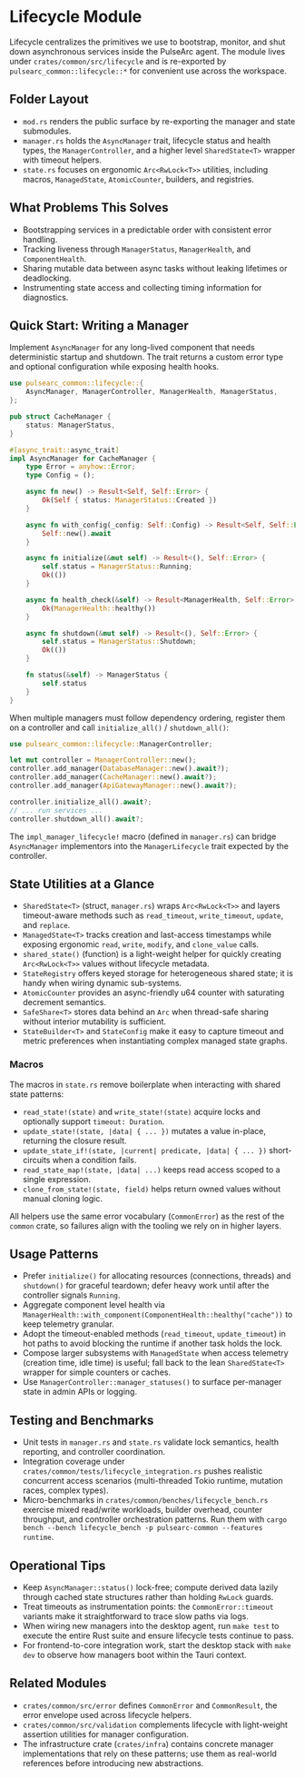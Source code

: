 # Lifecycle Module

Lifecycle centralizes the primitives we use to bootstrap, monitor, and shut down asynchronous services inside the PulseArc agent. The module lives under `crates/common/src/lifecycle` and is re-exported by `pulsearc_common::lifecycle::*` for convenient use across the workspace.

## Folder Layout
- `mod.rs` renders the public surface by re-exporting the manager and state submodules.
- `manager.rs` holds the `AsyncManager` trait, lifecycle status and health types, the `ManagerController`, and a higher level `SharedState<T>` wrapper with timeout helpers.
- `state.rs` focuses on ergonomic `Arc<RwLock<T>>` utilities, including macros, `ManagedState`, `AtomicCounter`, builders, and registries.

## What Problems This Solves
- Bootstrapping services in a predictable order with consistent error handling.
- Tracking liveness through `ManagerStatus`, `ManagerHealth`, and `ComponentHealth`.
- Sharing mutable data between async tasks without leaking lifetimes or deadlocking.
- Instrumenting state access and collecting timing information for diagnostics.

## Quick Start: Writing a Manager
Implement `AsyncManager` for any long-lived component that needs deterministic startup and shutdown. The trait returns a custom error type and optional configuration while exposing health hooks.

```rust
use pulsearc_common::lifecycle::{
    AsyncManager, ManagerController, ManagerHealth, ManagerStatus,
};

pub struct CacheManager {
    status: ManagerStatus,
}

#[async_trait::async_trait]
impl AsyncManager for CacheManager {
    type Error = anyhow::Error;
    type Config = ();

    async fn new() -> Result<Self, Self::Error> {
        Ok(Self { status: ManagerStatus::Created })
    }

    async fn with_config(_config: Self::Config) -> Result<Self, Self::Error> {
        Self::new().await
    }

    async fn initialize(&mut self) -> Result<(), Self::Error> {
        self.status = ManagerStatus::Running;
        Ok(())
    }

    async fn health_check(&self) -> Result<ManagerHealth, Self::Error> {
        Ok(ManagerHealth::healthy())
    }

    async fn shutdown(&mut self) -> Result<(), Self::Error> {
        self.status = ManagerStatus::Shutdown;
        Ok(())
    }

    fn status(&self) -> ManagerStatus {
        self.status
    }
}
```

When multiple managers must follow dependency ordering, register them on a controller and call `initialize_all()` / `shutdown_all()`:

```rust
use pulsearc_common::lifecycle::ManagerController;

let mut controller = ManagerController::new();
controller.add_manager(DatabaseManager::new().await?);
controller.add_manager(CacheManager::new().await?);
controller.add_manager(ApiGatewayManager::new().await?);

controller.initialize_all().await?;
// ... run services ...
controller.shutdown_all().await?;
```

The `impl_manager_lifecycle!` macro (defined in `manager.rs`) can bridge `AsyncManager` implementors into the `ManagerLifecycle` trait expected by the controller.

## State Utilities at a Glance
- `SharedState<T>` (struct, `manager.rs`) wraps `Arc<RwLock<T>>` and layers timeout-aware methods such as `read_timeout`, `write_timeout`, `update`, and `replace`.
- `ManagedState<T>` tracks creation and last-access timestamps while exposing ergonomic `read`, `write`, `modify`, and `clone_value` calls.
- `shared_state()` (function) is a light-weight helper for quickly creating `Arc<RwLock<T>>` values without lifecycle metadata.
- `StateRegistry` offers keyed storage for heterogeneous shared state; it is handy when wiring dynamic sub-systems.
- `AtomicCounter` provides an async-friendly u64 counter with saturating decrement semantics.
- `SafeShare<T>` stores data behind an `Arc` when thread-safe sharing without interior mutability is sufficient.
- `StateBuilder<T>` and `StateConfig` make it easy to capture timeout and metric preferences when instantiating complex managed state graphs.

### Macros
The macros in `state.rs` remove boilerplate when interacting with shared state patterns:
- `read_state!(state)` and `write_state!(state)` acquire locks and optionally support `timeout: Duration`.
- `update_state!(state, |data| { ... })` mutates a value in-place, returning the closure result.
- `update_state_if!(state, |current| predicate, |data| { ... })` short-circuits when a condition fails.
- `read_state_map!(state, |data| ...)` keeps read access scoped to a single expression.
- `clone_from_state!(state, field)` helps return owned values without manual cloning logic.

All helpers use the same error vocabulary (`CommonError`) as the rest of the `common` crate, so failures align with the tooling we rely on in higher layers.

## Usage Patterns
- Prefer `initialize()` for allocating resources (connections, threads) and `shutdown()` for graceful teardown; defer heavy work until after the controller signals `Running`.
- Aggregate component level health via `ManagerHealth::with_component(ComponentHealth::healthy("cache"))` to keep telemetry granular.
- Adopt the timeout-enabled methods (`read_timeout`, `update_timeout`) in hot paths to avoid blocking the runtime if another task holds the lock.
- Compose larger subsystems with `ManagedState` when access telemetry (creation time, idle time) is useful; fall back to the lean `SharedState<T>` wrapper for simple counters or caches.
- Use `ManagerController::manager_statuses()` to surface per-manager state in admin APIs or logging.

## Testing and Benchmarks
- Unit tests in `manager.rs` and `state.rs` validate lock semantics, health reporting, and controller coordination.
- Integration coverage under `crates/common/tests/lifecycle_integration.rs` pushes realistic concurrent access scenarios (multi-threaded Tokio runtime, mutation races, complex types).
- Micro-benchmarks in `crates/common/benches/lifecycle_bench.rs` exercise mixed read/write workloads, builder overhead, counter throughput, and controller orchestration patterns. Run them with `cargo bench --bench lifecycle_bench -p pulsearc-common --features runtime`.

## Operational Tips
- Keep `AsyncManager::status()` lock-free; compute derived data lazily through cached state structures rather than holding `RwLock` guards.
- Treat timeouts as instrumentation points: the `CommonError::timeout` variants make it straightforward to trace slow paths via logs.
- When wiring new managers into the desktop agent, run `make test` to execute the entire Rust suite and ensure lifecycle tests continue to pass.
- For frontend-to-core integration work, start the desktop stack with `make dev` to observe how managers boot within the Tauri context.

## Related Modules
- `crates/common/src/error` defines `CommonError` and `CommonResult`, the error envelope used across lifecycle helpers.
- `crates/common/src/validation` complements lifecycle with light-weight assertion utilities for manager configuration.
- The infrastructure crate (`crates/infra`) contains concrete manager implementations that rely on these patterns; use them as real-world references before introducing new abstractions.
